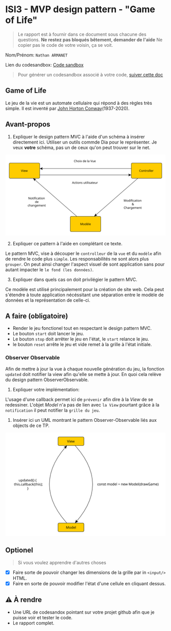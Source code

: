 # ISI3 - MVP design pattern - "Game of Life"

> Le rapport est à fournir dans ce document sous chacune des questions. 
> **Ne restez pas bloqués bêtement, demander de l'aide**
> Ne copier pas le code de votre voisin, ça se voit.

Nom/Prénom: `Nathan ARMANET`

Lien du codesandbox: [Code sandbox](https://codesandbox.io/s/github/PolytechLyon/2020-isi3-mvc-NathanARMANET?file=/index.html)

> Pour générer un codesandbox associé à votre code, [suiver cette doc](https://codesandbox.io/docs/importing#import-from-github)

## Game of Life

Le jeu de la vie est un automate cellulaire qui répond à des règles très simple.
Il est inventé par [John Horton Conway](https://fr.wikipedia.org/wiki/John_Horton_Conway)(1937-2020).

## Avant-propos

1. Expliquer le design pattern MVC à l'aide d'un schéma à insérer directement ici. 
Utiliser un outils commde Dia pour le représenter. Je veux **votre** schéma, pas un de ceux qu'on peut trouver sur le net.

![diagramme MVC](./images/mvc.svg)

2. Expliquer ce pattern à l'aide en complétant ce texte.

Le pattern MVC, vise à découper le `controlleur` de la `vue` et du `modèle` afin de rendre le code plus `simple`.
Les responsabilités ne sont alors plus `grouper`.
On peut ainsi changer l'aspect visuel de sont application sans pour autant impacter le `le fond (les données)`.

3. Expliquer dans quels cas on doit privilégier le pattern MVC.

Ce modèle est utilisé principalement pour la création de site web. Cela peut s'étendre à toute application nécéssitant
une séparation entre le modèle de données et la représentation de celle-ci. 

## A faire (obligatoire)

- Render le jeu fonctionel tout en respectant le design pattern MVC.
- Le bouton `start` doit lancer le jeu.
- Le bouton `stop` doit arrêter le jeu en l'état, le `start` relance le jeu.
- le bouton `reset` arrête le jeu et vide remet à la grille à l'état initiale.

### Observer Observable

Afin de mettre à jour la vue à chaque nouvelle génération du jeu, la fonction `updated` doit notifier la view afin qu'elle se mette à jour.
En quoi cela relève du design pattern ObserverObservable.

1. Expliquer votre implémentation:

L'usage d'une callback permet ici de `prévenir` afin dire à la _View_ de se redessiner.
L'objet _Model_ n'a pas de lien avec `la View` pourtant grâce à la `notification` il peut notifier la `grille du jeu`.

1. Insérer ici un UML montrant le pattern Observer-Observable liés aux objects de ce TP.

![UML du pattern Observer-Observable](./images/callback.svg)

## Optionel

> Si vous voulez apprendre d'autres choses

- [x] Faire sorte de pouvoir changer les dimensions de la grille par in `<input/>` HTML.
- [x] Faire en sorte de pouvoir modifier l'état d'une cellule en cliquant dessus.

## :warning: À rendre

- Une URL de codesandox pointant sur votre projet github afin que je puisse voir et tester le code.
- Le rapport complet.
